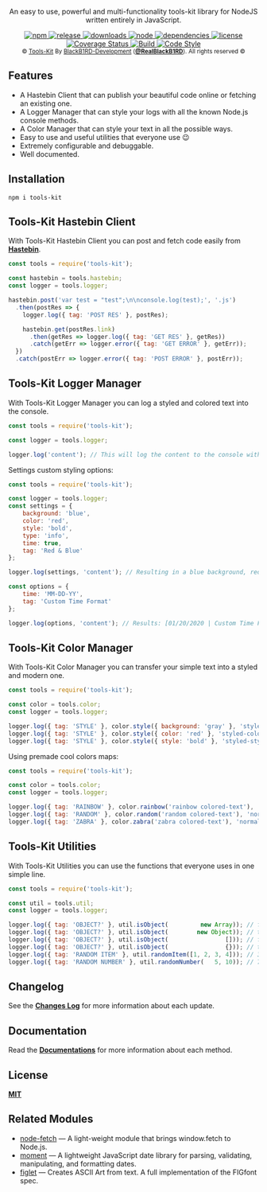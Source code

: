 <p align="center">An easy to use, powerful and multi-functionality tools-kit library for NodeJS written entirely in JavaScript.</p>

<p align="center">
  <a href="https://www.npmjs.com/package/tools-kit">
    <img src="https://img.shields.io/npm/v/tools-kit.svg?style=flat-square" alt="npm" />
  </a>
  <a href="https://github.com/BlackB1RD-Development/tools-kit">
    <img src="https://img.shields.io/github/release/BlackB1RD-Development/tools-kit.svg?style=flat-square" alt="release" />
  </a>
  <a href="https://www.npmjs.com/package/tools-kit">
    <img src="https://img.shields.io/npm/dt/tools-kit.svg?style=flat-square" alt="downloads" />
  </a>
  <a href="https://www.npmjs.com/package/tools-kit">
    <img src="https://img.shields.io/node/v/tools-kit.svg?style=flat-square" alt="node" />
  </a>
  <a href="https://david-dm.org/BlackB1RD-Development/tools-kit">
    <img src="https://david-dm.org/BlackB1RD-Development/tools-kit.svg?style=flat-square" alt="dependencies" />
  </a>
  <a href="https://github.com/BlackB1RD-Development/tools-kit/blob/master/LICENSE">
    <img src="https://img.shields.io/npm/l/tools-kit.svg?style=flat-square" alt="license" />
  </a>
  <a href="https://coveralls.io/github/BlackB1RD-Development/tools-kit?branch=master">
    <img src="https://coveralls.io/repos/github/BlackB1RD-Development/tools-kit/badge.svg?branch=master" alt="Coverage Status" />
  </a>
  <a href="https://travis-ci.org/BlackB1RD-Development/tools-kit">
    <img src="https://travis-ci.org/BlackB1RD-Development/tools-kit.svg?branch=master" alt="Build" />
  </a>
  <a href="https://github.com/BlackB1RD-Development/tools-kit">
    <img src="https://img.shields.io/badge/code_style-XO-5ed9c7.svg" alt="Code Style" />
  </a>
  <br />
  <sub>© <a href="https://www.npmjs.com/package/tools-kit">Tools-Kit</a> By <a href="https://github.com/BlackB1RD-Development">BlackB1RD-Development</a> (<b><a href="https://github.com/RealBlackB1RD">@RealBlackB1RD</a></b>). All rights reserved ©</sub>
</p>

## Features
- A Hastebin Client that can publish your beautiful code online or fetching an existing one.
- A Logger Manager that can style your logs with all the known Node.js console methods.
- A Color Manager that can style your text in all the possible ways.
- Easy to use and useful utilities that everyone use 😉
- Extremely configurable and debuggable.
- Well documented.

## Installation
```console
npm i tools-kit
```

## Tools-Kit Hastebin Client
With Tools-Kit Hastebin Client you can post and fetch code easily from [**Hastebin**][hastebin]. 
```javascript
const tools = require('tools-kit');

const hastebin = tools.hastebin;
const logger = tools.logger;

hastebin.post('var test = "test";\n\nconsole.log(test);', '.js')
  .then(postRes => {
    logger.log({ tag: 'POST RES' }, postRes);

    hastebin.get(postRes.link)
      .then(getRes => logger.log({ tag: 'GET RES' }, getRes))
      .catch(getErr => logger.error({ tag: 'GET ERROR' }, getErr));
  })
  .catch(postErr => logger.error({ tag: 'POST ERROR' }, postErr));
```

## Tools-Kit Logger Manager
With Tools-Kit Logger Manager you can log a styled and colored text into the console.
```javascript
const tools = require('tools-kit');

const logger = tools.logger;

logger.log('content'); // This will log the content to the console with the stock console settings.
```
Settings custom styling options:
```javascript
const tools = require('tools-kit');

const logger = tools.logger;
const settings = {
    background: 'blue',
    color: 'red',
    style: 'bold',
    type: 'info',
    time: true,
    tag: 'Red & Blue'
};

logger.log(settings, 'content'); // Resulting in a blue background, red colored text, and bold styled text: [20/01/2020 - 00:00:00 | Red & Blue]: content

const options = {
    time: 'MM-DD-YY',
    tag: 'Custom Time Format'
};

logger.log(options, 'content'); // Results: [01/20/2020 | Custom Time Format]: content
```

## Tools-Kit Color Manager
With Tools-Kit Color Manager you can transfer your simple text into a styled and modern one.
```javascript
const tools = require('tools-kit');

const color = tools.color;
const logger = tools.logger;

logger.log({ tag: 'STYLE' }, color.style({ background: 'gray' }, 'styled-background'), 'normal background');
logger.log({ tag: 'STYLE' }, color.style({ color: 'red' }, 'styled-color'), 'normal color');
logger.log({ tag: 'STYLE' }, color.style({ style: 'bold' }, 'styled-style'), 'normal style');
```
Using premade cool colors maps:
```javascript
const tools = require('tools-kit');

const color = tools.color;
const logger = tools.logger;

logger.log({ tag: 'RAINBOW' }, color.rainbow('rainbow colored-text'), 'normal text');
logger.log({ tag: 'RANDOM' }, color.random('random colored-text'), 'normal text');
logger.log({ tag: 'ZABRA' }, color.zabra('zabra colored-text'), 'normal text');
```

## Tools-Kit Utilities
With Tools-Kit Utilities you can use the functions that everyone uses in one simple line.
```javascript
const tools = require('tools-kit');

const util = tools.util;
const logger = tools.logger;

logger.log({ tag: 'OBJECT?' }, util.isObject(         new Array)); // false
logger.log({ tag: 'OBJECT?' }, util.isObject(        new Object)); // true
logger.log({ tag: 'OBJECT?' }, util.isObject(                [])); // false
logger.log({ tag: 'OBJECT?' }, util.isObject(                {})); // true
logger.log({ tag: 'RANDOM ITEM' }, util.randomItem([1, 2, 3, 4])); // 3
logger.log({ tag: 'RANDOM NUMBER' }, util.randomNumber(   5, 10)); // 7
```

## Changelog
See the [**Changes Log**][changelog] for more information about each update.

## Documentation
Read the [**Documentations**][documentations] for more information about each method.

## License
[**MIT**][license]

## Related Modules
- [node-fetch][node-fetch] — A light-weight module that brings window.fetch to Node.js.
- [moment][moment] — A lightweight JavaScript date library for parsing, validating, manipulating, and formatting dates.
- [figlet][figlet] — Creates ASCII Art from text. A full implementation of the FIGfont spec.

[hastebin]:https://hastebin.com/about.md
[documentations]:https://tools-kit.js.org/docs
[changelog]:https://github.com/BlackB1RD-Development/tools-kit/blob/master/CHANGELOG.md
[license]:https://github.com/BlackB1RD-Development/tools-kit/blob/master/LICENSE.md
[node-fetch]: https://www.npmjs.com/package/node-fetch
[moment]: https://www.npmjs.com/package/moment
[figlet]: https://www.npmjs.com/package/figlet